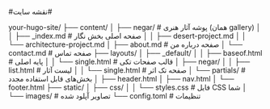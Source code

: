 #نقشه سایت#

your-hugo-site/
├── content/
│   ├── negar/          # پوشه آثار هنری (همان gallery)
│   │   ├── _index.md   # صفحه اصلی بخش نگار
│   │   ├── desert-project.md
│   │   └── architecture-project.md
│   ├── about.md        # صفحه درباره من
│   └── contact.md      # صفحه تماس
├── layouts/
│   ├── _default/
│   │   ├── baseof.html # پایه اصلی
│   │   └── single.html # قالب صفحات تکی
│   ├── negar/
│   │   ├── list.html   # لیست آثار
│   │   └── single.html # صفحه تک اثر
│   └── partials/       # بخش‌های قابل استفاده مجدد
│       ├── header.html
│       ├── nav.html
│       └── footer.html
├── static/
│   ├── css/
│   │   └── styles.css  # فایل CSS شما
│   └── images/         # تصاویر آپلود شده
└── config.toml         # تنظیمات

